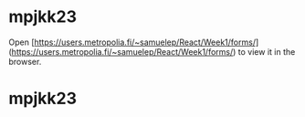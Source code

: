 # mpjkk23
Open [https://users.metropolia.fi/~samuelep/React/Week1/forms/] (https://users.metropolia.fi/~samuelep/React/Week1/forms/) to view it in the browser.
# mpjkk23
